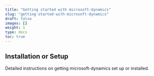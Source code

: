 ```yaml
---
title: "Getting started with microsoft-dynamics"
slug: "getting-started-with-microsoft-dynamics"
draft: false
images: []
weight: 1
type: docs
toc: true
---
```


## Installation or Setup
Detailed instructions on getting microsoft-dynamics set up or installed.

